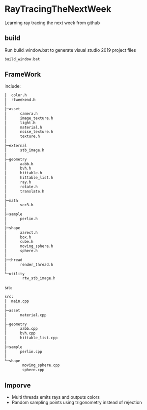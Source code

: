 # RayTracingTheNextWeek
Learning ray tracing the next week from github

## build
Run build_window.bat to generate visual studio 2019 project files
```cpp
build_window.bat
```

## FrameWork
include:
```txt
│  color.h
│  rtweekend.h
│
├─asset
│      camera.h
│      image_texture.h
│      light.h
│      material.h
│      noise_texture.h
│      texture.h
│
├─external
│      stb_image.h
│
├─geometry
│      aabb.h
│      bvh.h
│      hittable.h
│      hittable_list.h
│      ray.h
│      rotate.h
│      translate.h
│
├─math
│      vec3.h
│
├─sample
│      perlin.h
│
├─shape
│      aarect.h
│      box.h
│      cube.h
│      moving_sphere.h
│      sphere.h
│
├─thread
│      render_thread.h
│
└─utility
        rtw_stb_image.h
```
src:
```txt
src:
│  main.cpp
│
├─asset
│      material.cpp
│
├─geometry
│      aabb.cpp
│      bvh.cpp
│      hittable_list.cpp
│
├─sample
│      perlin.cpp
│
└─shape
        moving_sphere.cpp
        sphere.cpp
```

## Imporve
- Multi threads emits rays and outputs colors
- Random sampling points using trigonometry instead of rejection